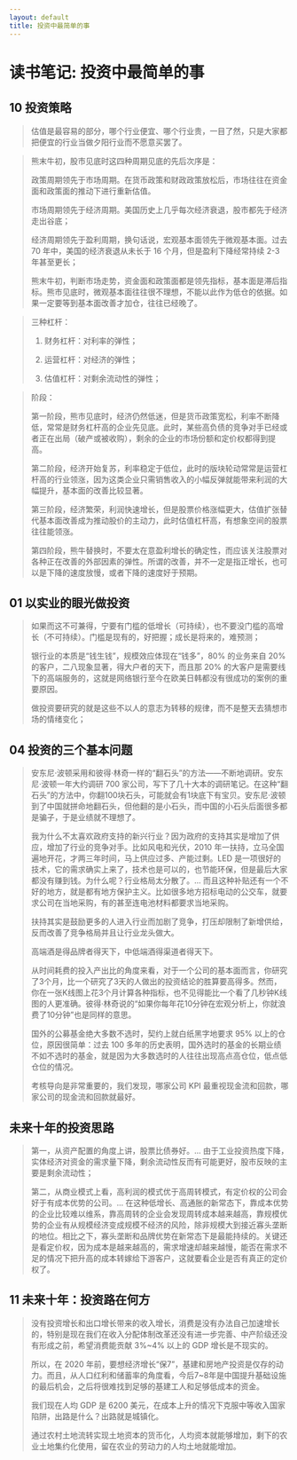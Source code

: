 ```yaml
---
layout: default
title: 投资中最简单的事
---
```


# 读书笔记: 投资中最简单的事


## 10 投资策略

> 估值是最容易的部分，哪个行业便宜、哪个行业贵，一目了然，只是大家都把便宜的行业当做夕阳行业而不愿意买罢了。 
>



> 熊末牛初，股市见底时这四种周期见底的先后次序是： 
>
> 政策周期领先于市场周期。在货币政策和财政政策放松后，市场往往在资金面和政策面的推动下进行重新估值。 
>
> 市场周期领先于经济周期。美国历史上几乎每次经济衰退，股市都先于经济走出谷底； 
>
> 经济周期领先于盈利周期，换句话说，宏观基本面领先于微观基本面。过去 70 年中，美国的经济衰退从未长于 16 个月，但是盈利下降经常持续 2-3 年甚至更长； 
>
> 熊末牛初，判断市场走势，资金面和政策面都是领先指标，基本面是滞后指标。熊市见底时，微观基本面往往很不理想，不能以此作为低仓的依据。如果一定要等到基本面改善才加仓，往往已经晚了。 
>



> 三种杠杆： 
>
> 1. 财务杠杆：对利率的弹性； 
>
> 2. 运营杠杆：对经济的弹性； 
>
> 3. 估值杠杆：对剩余流动性的弹性； 
>



> 阶段： 
>
> 第一阶段，熊市见底时，经济仍然低迷，但是货币政策宽松，利率不断降低，常常是财务杠杆高的企业先见底。此时，某些高负债的竞争对手已经或者正在出局（破产或被收购），剩余的企业的市场份额和定价权都得到提高。 
>
> 第二阶段，经济开始复苏，利率稳定于低位，此时的版块轮动常常是运营杠杆高的行业领涨，因为这类企业只需销售收入的小幅反弹就能带来利润的大幅提升，基本面的改善比较显著。 
>
> 第三阶段，经济繁荣，利润快速增长，但是股票价格涨幅更大，估值扩张替代基本面改善成为推动股价的主动力，此时估值杠杆高，有想象空间的股票往往能领涨。 
>
> 第四阶段，熊牛替换时，不要太在意盈利增长的确定性，而应该关注股票对各种正在改善的外部因素的弹性。所谓的改善，并不一定是指正增长，也可以是下降的速度放慢，或者下降的速度好于预期。 
>

## 01 以实业的眼光做投资

> 如果而这不可兼得，宁要有门槛的低增长（可持续），也不要没门槛的高增长（不可持续）。门槛是现有的，好把握；成长是将来的，难预测； 
>
> 银行业的本质是“钱生钱”，规模效应体现在“钱多”，80% 的业务来自 20% 的客户，二八现象显著，得大户者的天下，而且那 20% 的大客户是需要线下的高端服务的，这就是网络银行至今在欧美日韩都没有很成功的案例的重要原因。 
>
> 做投资要研究的就是这些不以人的意志为转移的规律，而不是整天去猜想市场的情绪变化； 
>

## 04 投资的三个基本问题

> 安东尼·波顿采用和彼得·林奇一样的“翻石头”的方法——不断地调研。安东尼·波顿一年大约调研 700 家公司，写下了几十大本的调研笔记。在这种“翻石头”的方法中，你翻100块石头，可能就会有1块底下有宝贝。安东尼·波顿到了中国就拼命地翻石头，但他翻的是小石头，而中国的小石头后面很多都是骗子，于是业绩就不理想了。 
>
> 我为什么不太喜欢政府支持的新兴行业？因为政府的支持其实是增加了供应，增加了行业的竞争对手。比如风电和光伏，2010 年一扶持，立马全国遍地开花，才两三年时间，马上供应过多、产能过剩。LED 是一项很好的技术，它的需求确实上来了，技术也是可以的，也节能环保，但是最后大家都没有赚到钱。为什么呢？行业格局太分散了。... 而且这种补贴还有一个不好的地方，就是都有地方保护主义。比如很多地方招标电动的公交车，就要求公司在当地采购，有的甚至连电池材料都要求当地采购。 
>
> 扶持其实是鼓励更多的人进入行业而加剧了竞争，打压却限制了新增供给，反而改善了竞争格局并且让行业龙头做大。 
>
> 高端酒是得品牌者得天下，中低端酒得渠道者得天下。 
>
> 从时间耗费的投入产出比的角度来看，对于一个公司的基本面而言，你研究了3个月，比一个研究了3天的人做出的投资结论的胜算要高得多。然而，你在一张K线图上花3个月计算各种指标，也不见得能比一个看了几秒钟K线图的人更准确。彼得·林奇说的“如果你每年花10分钟在宏观分析上，你就浪费了10分钟”也是同样的意思。 
>
> 国外的公募基金绝大多数不选时，契约上就白纸黑字地要求 95% 以上的仓位，原因很简单：过去 100 多年的历史表明，国外选时的基金的长期业绩不如不选时的基金，就是因为大多数选时的人往往出现高点高仓位，低点低仓位的情况。 
>
> 考核导向是非常重要的，我们发现，哪家公司 KPI 最重视现金流和回款，哪家公司的现金流和回款就最好。 
>

## 未来十年的投资思路

> 第一，从资产配置的角度上讲，股票比债券好。... 由于工业投资热度下降，实体经济对资金的需求量下降，剩余流动性反而有可能更好，股市反映的主要是剩余流动性； 
>
> 第二，从商业模式上看，高利润的模式优于高周转模式，有定价权的公司会好于有成本优势的公司。... 在这种低增长、高通胀的新常态下，靠成本优势的企业比较难以维系，靠高周转的企业会发现周转成本越来越高，靠规模优势的企业有从规模经济变成规模不经济的风险，除非规模大到接近寡头垄断的地位。相比之下，寡头垄断和品牌优势在新常态下是最能持续的。关键还是看定价权，因为成本是越来越高的，需求增速却越来越慢，能否在需求不足的情况下把升高的成本转嫁给下游客户，这就要看企业是否有真正的定价权了。 
>

## 11 未来十年：投资路在何方

> 没有投资增长和出口增长带来的收入增长，消费是没有办法自己加速增长的，特别是现在我们在收入分配体制改革还没有进一步完善、中产阶级还没有形成之前，希望消费能贡献 3%~4% 以上的 GDP 增长是不现实的。 
>
> 所以，在 2020 年前，要想经济增长“保7”，基建和房地产投资是仅存的动力。而且，从人口红利和储蓄率的角度看，今后7~8年是中国提升基础设施的最后机会，之后将很难找到足够的基建工人和足够低成本的资金。
>
> 我们现在人均 GDP 是 6200 美元，在成本上升的情况下克服中等收入国家陷阱，出路是什么？出路就是城镇化。 
>
> 通过农村土地流转实现土地资本的货币化，人均资本就能够增加，剩下的农业土地集约化使用，留在农业的劳动力的人均土地就能增加。 
>
